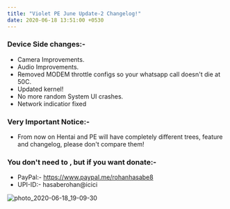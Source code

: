 ```yaml
---
title: "Violet PE June Update-2 Changelog!"
date: 2020-06-18 13:51:00 +0530
---
```


### Device Side changes:-
* Camera Improvements.
* Audio Improvements.
* Removed MODEM throttle configs so your whatsapp call doesn't die at 50C.
* Updated kernel!
* No more random System UI crashes.
* Network indicatior fixed

### Very Important Notice:-
* From now on Hentai and PE will have completely different trees, feature and changelog, please don't compare them!

### You don't need to , but if you want donate:- 
* PayPal:- https://www.paypal.me/rohanhasabe8
* UPI-ID:- hasaberohan@icici

![photo_2020-06-18_19-09-30](https://user-images.githubusercontent.com/43720061/85027243-52781180-b197-11ea-8c40-dd67b9fecf19.jpg)
